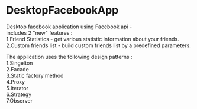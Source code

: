 # DesktopFacebookApp
Desktop facebook application using Facebook api -  
includes 2 "new" features :  
1.Friend Statistics - get various statistic information about your friends.  
2.Custom friends list - build custom friends list by a predefined parameters.  

The application uses the following design patterns :  
1.Singelton  
2.Facade  
3.Static factory method  
4.Proxy  
5.Iterator  
6.Strategy  
7.Observer  
